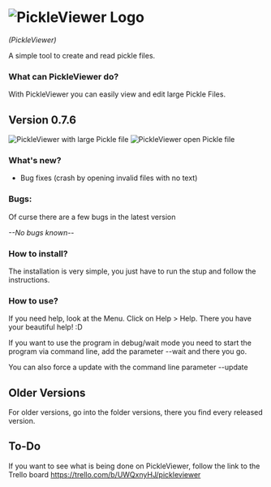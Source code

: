 # ![PickleViewer Logo](https://raw.githubusercontent.com/Matix-Media/PickleViewer/master/docs/imgs/PickleViwerLogo.png)
*(PickleViewer)*

A simple tool to create and read pickle files.

### What can PickleViewer do?
With PickleViewer you can easily view and edit large Pickle Files.

## Version 0.7.6
![PickleViewer with large Pickle file](https://raw.githubusercontent.com/Matix-Media/PickleViewer/master/docs/imgs/0.7.2/Screenshot.png)
![PickleViewer open Pickle file](https://raw.githubusercontent.com/Matix-Media/PickleViewer/master/docs/imgs/Anmerkung%202019-09-29%20170756.png)

### What's new?
- Bug fixes (crash by opening invalid files with no text)

### Bugs:
Of curse there are a few bugs in the latest version

*--No bugs known--*

### How to install?
The installation is very simple, you just have to run the stup and follow the instructions.

### How to use?
If you need help, look at the Menu. Click on Help > Help. There you have your beautiful help! :D

If you want to use the program in debug/wait mode you need to start the program via command line, add the parameter --wait and there you go.

You can also force a update with the command line parameter --update

## Older Versions
For older versions, go into the folder versions, there you find every released version.

## To-Do
If you want to see what is being done on PickleViewer, follow the link to the Trello board
https://trello.com/b/UWQxnyHJ/pickleviewer
